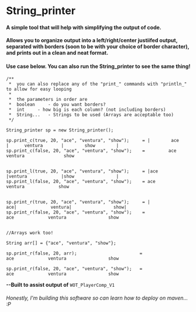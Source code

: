 # String_printer

#### A simple tool that will help with simplifying the output of code.

**Allows you to organize output into a left/right/center justiifed output, separated with borders (soon to be with your choice of border character), and prints out in a clean and neat format.**

#### Use case below. You can also run the String_printer to see the same thing!

```
/**
 *  you can also replace any of the "print_" commands with "println_" to allow for easy looping 
 *
 *  the parameters in order are
 *	boolean 	- do you want borders?
 *	int		- how big is each column? (not including borders)
 *	String...	- Strings to be used (Arrays are acceptable too)
 */

String_printer sp = new String_printer();

sp.print_c(true, 20, "ace", "ventura", "show");     = |        ace         |      ventura       |        show        |
sp.print_c(false, 20, "ace", "ventura", "show");    =         ace               ventura               show


sp.print_l(true, 20, "ace", "ventura", "show");     = |ace                 |ventura             |show                |
sp.print_l(false, 20, "ace", "ventura", "show");    = ace                 ventura             show


sp.print_r(true, 20, "ace", "ventura", "show");     = |                 ace|             ventura|                show|
sp.print_r(false, 20, "ace", "ventura", "show");    =                  ace             ventura                show


//Arrays work too!

String arr[] = {"ace", "ventura", "show"};

sp.print_r(false, 20, arr);                        =                  ace             ventura                show

sp.print_r(false, 20, "ace", "ventura", "show");   =                  ace             ventura                show

```

**--Built to assist output of** `WOT_PlayerComp_V1`

###### *Honestly, I'm building this software so can learn how to deploy on maven... :P*


